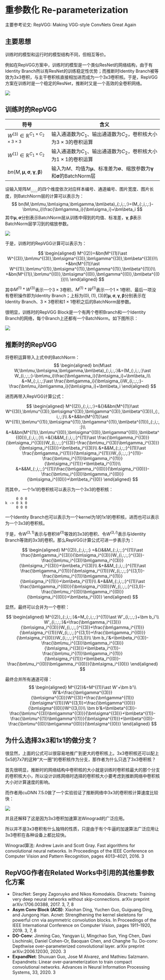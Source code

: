 # 重参数化 Re-parameterization

主要参考论文: RepVGG: Making VGG-style ConvNets Great Again

## 主要思想

训练时的模型和运行时的模型结构不同，但相互等价。

例如在RepVGG方案中，训练时的模型是一个类似ResNet的网络结构，由于有Identity Branch所以有ResNet的训练稳定性优势；而推断时Identity Branch被等效为3x3卷积，与主干卷积核直接相加进而成为一个3x3卷积核。于是，RepVGG方案在训练时是一个稳定的ResNet，推断时又是一个高效的全卷积网络。

![](./i/Re-parameterization.png)

## 训练时的RepVGG

符号|含义
-|-
$W^{(3)}\in\mathbb R^{C_1\times C_2\times 3\times 3}$|输入通道数为$C_1$、输出通道数为$C_2$，卷积核大小为$3\times 3$的卷积运算
$W^{(1)}\in\mathbb R^{C_1\times C_2}$|输入通道数为$C_1$、输出通道数为$C_2$，卷积核大小为$1\times 1$的卷积运算
$bn(M,\bm\mu,\bm\sigma,\bm\gamma,\bm\beta)$|输入为$M$、均值为$\bm\mu$、标准差为$\bm\sigma$、缩放参数为$\bm\gamma$和$\bm\sigma$的BatchNorm层

设输入矩阵$M_{:,:,:,:}$的四个维度依次对应样本编号、通道编号、图片宽度、图片长度，则BatchNorm层的计算可以表示为：
$$
bn(M,\bm\mu,\bm\sigma,\bm\gamma,\bm\beta)_{:,i,:,:}=(M_{:,i,:,:}-\bm\mu_i)\frac{\bm\gamma_i}{\bm\sigma_i}+\bm\beta_i
$$
其中$\bm\mu,\bm\sigma$分别表示BatchNorm层从训练中得到的均值、标准差，$\bm\gamma,\bm\beta$表示BatchNorm层学习到的缩放参数。

![](i/BatchNorm.jpg)

于是，训练时的RepVGG计算可以表示为：

$$
\begin{aligned}
    M^{(2)}=&bn(M^{(1)}\ast W^{(3)},\bm\mu^{(3)},\bm\sigma^{(3)},\bm\gamma^{(3)},\bm\beta^{(3)})\\
    +&bn(M^{(1)}\ast W^{(1)},\bm\mu^{(1)},\bm\sigma^{(1)},\bm\gamma^{(1)},\bm\beta^{(1)})\\
    +&bn(M^{(1)},\bm\mu^{(0)},\bm\sigma^{(0)},\bm\gamma^{(0)},\bm\beta^{(0)})\\
\end{aligned}
$$

其中$M^{(1)}\ast W^{(3)}$表示一个$3\times 3$卷积、$M^{(1)}\ast W^{(1)}$表示一个$1\times 1$卷积、最后一项没有卷积操作即为Identity Branch；上标为$(0),(1),(3)$的$\bm\mu,\bm\sigma,\bm\gamma,\bm\beta$分别表示在Identity Branch、$3\times 3$卷积和$1\times 1$卷积之后的BatchNorm层参数。

很明显，训练时的RepVGG Block是一个有两个卷积Branch和一个Identity Branch的网络，每个Branch上还都有一个BatchNorm。如下图所示：

![](./i/Re-parameterization.png)

## 推断时的RepVGG

将卷积运算带入上式中的BatchNorm：
$$
\begin{aligned}
    bn(M\ast W,\bm\mu,\bm\sigma,\bm\gamma,\bm\beta)_{:,i,:,:}&=(M_{:,i,:,:}\ast W_{i,:,:,:}-\bm\mu_i)\frac{\bm\gamma_i}{\bm\sigma_i}+\bm\beta_i\\
    &=M_{:,i,:,:}\ast \frac{\bm\gamma_i}{\bm\sigma_i}W_{i,:,:,:}-\frac{\bm\mu_i\bm\gamma_i}{\bm\sigma_i}+\bm\beta_i
\end{aligned}
$$

进而再带入RepVGG计算公式：

$$
\begin{aligned}
    M^{(2)}_{:,i,:,:}=&{}&&bn(M^{(1)}\ast W^{(3)},\bm\mu^{(3)},\bm\sigma^{(3)},\bm\gamma^{(3)},\bm\beta^{(3)})_{:,i,:,:}\\
    &+&&bn(M^{(1)}\ast W^{(1)},\bm\mu^{(1)},\bm\sigma^{(1)},\bm\gamma^{(1)},\bm\beta^{(1)})_{:,i,:,:}\\
    &+&&bn(M^{(1)},\bm\mu^{(0)},\bm\sigma^{(0)},\bm\gamma^{(0)},\bm\beta^{(0)})_{:,i,:,:}\\
    =&{}&&M_{:,i,:,:}^{(1)}\ast \frac{\bm\gamma_i^{(3)}}{\bm\sigma_i^{(3)}}W_{i,:,:,:}^{(3)}-\frac{\bm\mu_i^{(3)}\bm\gamma_i^{(3)}}{\bm\sigma_i^{(3)}}+\bm\beta_i^{(3)}\\
    &+&&M_{:,i,:,:}^{(1)}\ast \frac{\bm\gamma_i^{(1)}}{\bm\sigma_i^{(1)}}W_{i,:,:,:}^{(1)}-\frac{\bm\mu_i^{(1)}\bm\gamma_i^{(1)}}{\bm\sigma_i^{(1)}}+\bm\beta_i^{(1)}\\
    &+&&M_{:,i,:,:}^{(1)}\frac{\bm\gamma_i^{(0)}}{\bm\sigma_i^{(0)}}-\frac{\bm\mu_i^{(0)}\bm\gamma_i^{(0)}}{\bm\sigma_i^{(0)}}+\bm\beta_i^{(0)}
\end{aligned}
$$

而其中，一个1x1的卷积核可以表示为一个3x3的卷积核：
```
     0 0 0
k -> 0 k 0
     0 0 0
```

一个Identity Branch也可以表示为一个kernel为1的1x1的卷积核，进而也可以表示为一个3x3的卷积核。

于是，令$W^{(3,1)}$表示与卷积$W^{(1)}$等效的3x3的卷积、令$W^{(3,I)}$表示与Identity Branch等效的3x3的卷积。那么RepVGG计算公式可进一步表示为：

$$
\begin{aligned}
    M^{(2)}_{:,i,:,:}
    =&{}&&M_{:,i,:,:}^{(1)}\ast \frac{\bm\gamma_i^{(3)}}{\bm\sigma_i^{(3)}}W_{i,:,:,:}^{(3)}-\frac{\bm\mu_i^{(3)}\bm\gamma_i^{(3)}}{\bm\sigma_i^{(3)}}+\bm\beta_i^{(3)}\\
    &+&&M_{:,i,:,:}^{(1)}\ast \frac{\bm\gamma_i^{(1)}}{\bm\sigma_i^{(1)}}W_{i,:,:,:}^{(3,1)}-\frac{\bm\mu_i^{(1)}\bm\gamma_i^{(1)}}{\bm\sigma_i^{(1)}}+\bm\beta_i^{(1)}\\
    &+&&M_{:,i,:,:}^{(1)}\ast \frac{\bm\gamma_i^{(0)}}{\bm\sigma_i^{(0)}}W_{i,:,:,:}^{(3,I)}-\frac{\bm\mu_i^{(0)}\bm\gamma_i^{(0)}}{\bm\sigma_i^{(0)}}+\bm\beta_i^{(0)}
\end{aligned}
$$

显然，最终可以合并为一个卷积：

$$
\begin{aligned}
    M^{(2)}_{:,i,:,:}&=M_{:,i,:,:}^{(1)}\ast W'_{i,:,:,:}+\bm b_i'\\
    W'_{i,:,:,:}&=\frac{\bm\gamma_i^{(3)}}{\bm\sigma_i^{(3)}}W_{i,:,:,:}^{(3)}+\frac{\bm\gamma_i^{(1)}}{\bm\sigma_i^{(1)}}W_{i,:,:,:}^{(3,1)}+\frac{\bm\gamma_i^{(0)}}{\bm\sigma_i^{(0)}}W_{i,:,:,:}^{(3,I)}\\
    \bm b_i'&=\bm\beta_i^{(3)}-\frac{\bm\mu_i^{(3)}\bm\gamma_i^{(3)}}{\bm\sigma_i^{(3)}}+\bm\beta_i^{(1)}-\frac{\bm\mu_i^{(1)}\bm\gamma_i^{(1)}}{\bm\sigma_i^{(1)}}+\bm\beta_i^{(0)}-\frac{\bm\mu_i^{(0)}\bm\gamma_i^{(0)}}{\bm\sigma_i^{(0)}}
\end{aligned}
$$

最终合并所有通道可得：
$$
\begin{aligned}
    M^{(2)}&=M^{(1)}\ast W'+\bm b'\\
    W'&=\frac{\bm\gamma^{(3)}}{\bm\sigma^{(3)}}W^{(3)}+\frac{\bm\gamma^{(1)}}{\bm\sigma^{(1)}}W^{(3,1)}+\frac{\bm\gamma^{(0)}}{\bm\sigma^{(0)}}W^{(3,I)}\\
    \bm b'&=\bm\beta^{(3)}-\frac{\bm\mu^{(3)}\bm\gamma^{(3)}}{\bm\sigma^{(3)}}+\bm\beta^{(1)}-\frac{\bm\mu^{(1)}\bm\gamma^{(1)}}{\bm\sigma^{(1)}}+\bm\beta^{(0)}-\frac{\bm\mu^{(0)}\bm\gamma^{(0)}}{\bm\sigma^{(0)}}
\end{aligned}
$$

## 为什么选择3x3和1x1的做分支？

很显然，上面的公式可以很容易地推广到更大的卷积核上。3x3卷积核还可以配上5x5的7x7的这种“大一圈”的卷积核作为分支，那作者为什么只选了3x3卷积核？

首先很明显，推断时的网络结构中卷积核的大小就是训练时卷积核最大的那个分支的卷积核大小，所以设计训练网络时选择的卷积核大小要考虑到推断网络中卷积核大小对计算速度的影响。

而作者用cuDNN 7.5.0做了一个实验验证了推断网络中3x3的卷积核计算速度比较快：

![](i/3x3TFLPOS.png)

并且还解释了这是因为3x3卷积加速算法Winograd的广泛应用。

所以并不是3x3卷积有什么独特的性质，只是由于有个牛逼的加速算法广泛应用让3x3卷积在各种设备上都比较快。

Winograd算法: Andrew Lavin and Scott Gray. Fast algorithms for convolutional neural networks. In Proceedings of the IEEE Conference on Computer Vision and Pattern Recognition, pages
4013–4021, 2016. 3

## RepVGG作者在Related Works中引用的其他重参数化方案

* DiracNet: Sergey Zagoruyko and Nikos Komodakis. Diracnets: Training very deep neural networks without skip-connections.
arXiv preprint arXiv:1706.00388, 2017. 3, 7, 8
* **Asym Conv Block (ACB)**: Xiaohan Ding, Yuchen Guo, Guiguang Ding, and Jungong Han. Acnet: Strengthening the kernel skeletons for powerful cnn via asymmetric convolution blocks. In Proceedings of the IEEE International Conference on Computer Vision, pages 1911–1920, 2019. 3, 7, 8
* **DO-Conv**: Jinming Cao, Yangyan Li, Mingchao Sun, Ying Chen, Dani Lischinski, Daniel Cohen-Or, Baoquan Chen, and Changhe Tu. Do-conv: Depthwise over-parameterized convolutional
layer. arXiv preprint arXiv:2006.12030, 2020. 3
* **ExpandNet**: Shuxuan Guo, Jose M Alvarez, and Mathieu Salzmann. Expandnets: Linear over-parameterization to train compact convolutional networks. Advances in Neural Information
Processing Systems, 33, 2020. 3